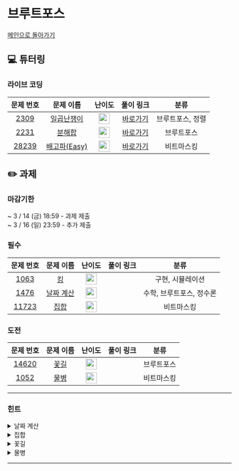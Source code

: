 # 브루트포스
[메인으로 돌아가기](https://github.com/Altu-Bitu-8/Notice) 
## 💻 튜터링 
### 라이브 코딩
| 문제 번호 | 문제 이름 | 난이도 | 풀이 링크 | 분류 |
| :-: | :-: | :-: |:----------------------------------------------------------------------------------------------------------------------------------------------:| :-: |
| [2309](https://www.acmicpc.net/problem/2309) | [일곱난쟁이](https://www.acmicpc.net/problem/2309) | <img height="25px" width="25px" src="https://static.solved.ac/tier_small/5.svg"/> | [바로가기](https://github.com/Altu-Bitu-8/Notice/blob/main/04_%EB%B8%8C%EB%A3%A8%ED%8A%B8%ED%8F%AC%EC%8A%A4/%EB%9D%BC%EC%9D%B4%EB%B8%8C%EC%BD%94%EB%94%A9/2309.cpp)  | 브루트포스, 정렬 |
| [2231](https://www.acmicpc.net/problem/2231) | [분해합](https://www.acmicpc.net/problem/2960) | <img height="25px" width="25px" src="https://static.solved.ac/tier_small/4.svg"/> | [바로가기](https://github.com/Altu-Bitu-8/Notice/blob/main/04_%EB%B8%8C%EB%A3%A8%ED%8A%B8%ED%8F%AC%EC%8A%A4/%EB%9D%BC%EC%9D%B4%EB%B8%8C%EC%BD%94%EB%94%A9/2231.cpp)  | 브루트포스 |
| [28239](https://www.acmicpc.net/problem/28239) | [배고파(Easy)](https://www.acmicpc.net/problem/28239) | <img height="25px" width="25px" src="https://static.solved.ac/tier_small/5.svg"/> | [바로가기](https://github.com/Altu-Bitu-8/Notice/blob/main/04_%EB%B8%8C%EB%A3%A8%ED%8A%B8%ED%8F%AC%EC%8A%A4/%EB%9D%BC%EC%9D%B4%EB%B8%8C%EC%BD%94%EB%94%A9/28239.cpp) | 비트마스킹 |
## ✏️ 과제 
### 마감기한
~ 3 / 14 (금) 18:59 - 과제 제출 </br>
~ 3 / 16 (일) 23:59 - 추가 제출 </br>
### 필수
| 문제 번호 | 문제 이름 | 난이도 | 풀이 링크 | 분류 |
| :-: | :-: | :-: |:------------------------------------------------------------------------------------------------------------------:| :-: |
| [1063](https://www.acmicpc.net/problem/1063) | [킹](https://www.acmicpc.net/problem/1063) | <img height="25px" width="25px" src="https://static.solved.ac/tier_small/7.svg"/>  |  | 구현, 시뮬레이션 |
| [1476](https://www.acmicpc.net/problem/1476) | [날짜 계산](https://www.acmicpc.net/problem/1476) | <img height="25px" width="25px" src="https://d2gd6pc034wcta.cloudfront.net/tier/6.svg"/> |  | 수학, 브루트포스, 정수론 |
| [11723](https://www.acmicpc.net/problem/11723) | [집합](https://www.acmicpc.net/problem/11723) | <img height="25px" width="25px" src="https://d2gd6pc034wcta.cloudfront.net/tier/6.svg"/> |  | 비트마스킹 |
### 도전
| 문제 번호 | 문제 이름 | 난이도 | 풀이 링크 | 분류 |
| :-: | :-: | :-: |:------------------------------------------------------------------------------------------------------------------:| :-: |
| [14620](https://www.acmicpc.net/problem/14620) | [꽃길](https://www.acmicpc.net/problem/14620) | <img height="25px" width="25px" src="https://static.solved.ac/tier_small/9.svg"/> |  | 브루트포스 |
| [1052](https://www.acmicpc.net/problem/1052) | [물병](https://www.acmicpc.net/problem/1052) | <img height="25px" width="25px" src="https://static.solved.ac/tier_small/11.svg"/> |  | 비트마스킹 |
---
 ### 힌트
<details><summary>날짜 계산</summary><div markdown="1">&nbsp;&nbsp;&nbsp;&nbsp;매년 문제의 조건에 맞는지 mod 연산을 이용해 확인해봅시다!</div></details>
<details><summary>집합</summary><div markdown="1">&nbsp;&nbsp;&nbsp;&nbsp;set이나 vector를 사용해 집합을 다뤄줘도 좋지만, 이번에는 수업에서 배운 비트마스킹을 사용해 각 원소의 유무를 관리해봅시다!</div></details>
<details><summary>꽃길</summary><div markdown="1">&nbsp;&nbsp;&nbsp;&nbsp;그래프의 크기가 최대 10 x 10 이네요? 세개의 꽃을 심을 수 있는 모든 경우의 수를 탐색해보아도 괜찮겠어요. 꽃이 피는 자리가 그래프의 테두리에 있는 경우는 없네요. 씨앗을 다 심었다면 특정 위치에 씨앗을 심을 경우 5칸의 비용이 얼마인지를 알아야하고, 또 그렇게 씨앗을 심었을때 꽃잎이 죽지 않는지를 판단해야겠네요!

</div></details>
<details><summary>물병</summary><div markdown="1">&nbsp;&nbsp;&nbsp;&nbsp;각 물병마다 담을 수 있는 물의 양에 규칙이 있을 것 같아요! 1리터 짜리 물병 두 개를 합치면 2리터, 2리터 짜리 물병 두 개를 합치면 4리터...직접 규칙을 찾아볼까요?</div></details>

---